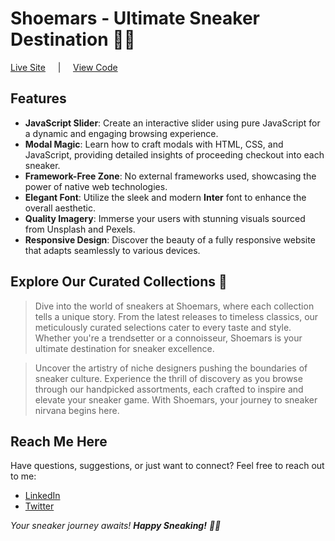 # Shoemars - Ultimate Sneaker Destination 👟✨

[Live Site](https://ih-rakib.github.io/Shoemars/) &nbsp;&nbsp;&nbsp; | &nbsp;&nbsp;&nbsp; [View Code](https://github.com/ih-rakib/Shoemars)

## Features

- **JavaScript Slider**: Create an interactive slider using pure JavaScript for a dynamic and engaging browsing experience.
- **Modal Magic**: Learn how to craft modals with HTML, CSS, and JavaScript, providing detailed insights of proceeding checkout into each sneaker.
- **Framework-Free Zone**: No external frameworks used, showcasing the power of native web technologies.
- **Elegant Font**: Utilize the sleek and modern **Inter** font to enhance the overall aesthetic.
- **Quality Imagery**: Immerse your users with stunning visuals sourced from Unsplash and Pexels.
- **Responsive Design**: Discover the beauty of a fully responsive website that adapts seamlessly to various devices.

## Explore Our Curated Collections 🌟

> Dive into the world of sneakers at Shoemars, where each collection tells a unique story. From the latest releases to timeless classics, our meticulously curated selections cater to every taste and style. Whether you're a trendsetter or a connoisseur, Shoemars is your ultimate destination for sneaker excellence.

> Uncover the artistry of niche designers pushing the boundaries of sneaker culture. Experience the thrill of discovery as you browse through our handpicked assortments, each crafted to inspire and elevate your sneaker game. With Shoemars, your journey to sneaker nirvana begins here.

## Reach Me Here

Have questions, suggestions, or just want to connect? Feel free to reach out to me:

- [LinkedIn](https://www.linkedin.com/in/ikramul-hasan-rakib)
- [Twitter](https://mobile.twitter.com/hasanrakib07)

*Your sneaker journey awaits! **Happy Sneaking!** 👟✨*
